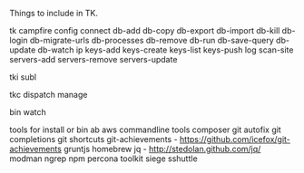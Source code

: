 Things to include in TK.

tk
  campfire
  config
  connect
  db-add
  db-copy
  db-export
  db-import
  db-kill
  db-login
  db-migrate-urls
  db-processes
  db-remove
  db-run
  db-save-query
  db-update
  db-watch
  ip
  keys-add
  keys-create
  keys-list
  keys-push
  log
  scan-site
  servers-add
  servers-remove
  servers-update

tki
  subl

tkc
  dispatch
  manage

bin
  watch

tools for install or bin
  ab
  aws commandline tools
  composer
  git autofix
  git completions
  git shortcuts
  git-achievements - https://github.com/icefox/git-achievements
  gruntjs
  homebrew
  jq - http://stedolan.github.com/jq/
  modman
  ngrep
  npm
  percona toolkit
  siege
  sshuttle